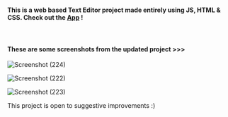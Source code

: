 <h4>
This is a web based <b>Text Editor</b> project made entirely using <B>JS, HTML & CSS</B>. Check out the <b><a href="https://js-text-editor-app.netlify.app/">App</a></b> !
</h4>
<br />
<h4>
These are some screenshots from the updated project >>>
</h4>

![Screenshot (224)](https://user-images.githubusercontent.com/68563695/213104550-cf72f1bb-d096-4072-8587-5cd3bcd6e134.png)

![Screenshot (222)](https://user-images.githubusercontent.com/68563695/213104563-a6402b0a-5d3b-4a32-be79-4b95a32ca2cf.png)

![Screenshot (223)](https://user-images.githubusercontent.com/68563695/213104581-b4f2b067-ab08-48ed-b48d-cc36b6b7a57c.png)

This project is open to suggestive improvements :)
